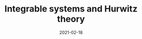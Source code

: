 ---
title: "Integrable systems and Hurwitz theory"
collection: talks
category: misc
event: "IMPRS seminar"
venue: "MPIM, DE"
date: 2021-02-18
slides: "/files/talks/2021-02-18.pdf"
---